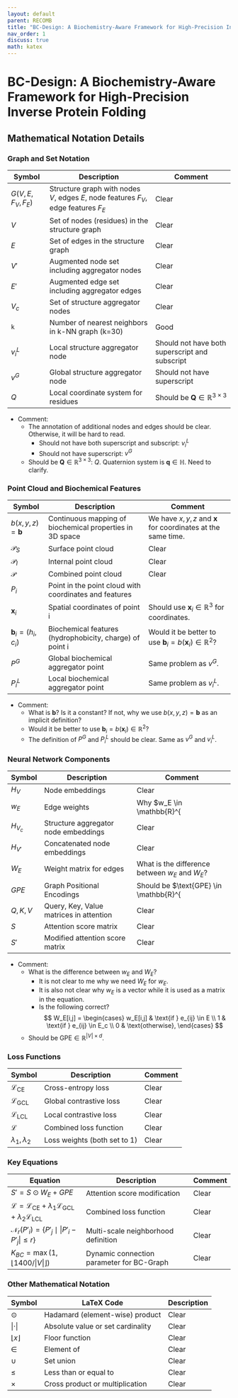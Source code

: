 ```yaml
---
layout: default
parent: RECOMB
title: "BC-Design: A Biochemistry-Aware Framework for High-Precision Inverse Protein Folding"
nav_order: 1
discuss: true
math: katex
---
```


# BC-Design: A Biochemistry-Aware Framework for High-Precision Inverse Protein Folding

## Mathematical Notation Details

### Graph and Set Notation
| Symbol | Description | Comment |
|--------|------------|-------------|
| $G(V, E, F_V, F_E)$ | Structure graph with nodes $V$, edges $E$, node features $F_V$, edge features $F_E$ | Clear |
| $V$ | Set of nodes (residues) in the structure graph | Clear |
| $E$ | Set of edges in the structure graph | Clear |
| $V'$ | Augmented node set including aggregator nodes | Clear |
| $E'$ | Augmented edge set including aggregator edges | Clear |
| $V_c$ | Set of structure aggregator nodes | Clear |
| `k` | Number of nearest neighbors in k-NN graph (k=30) | Good |
| $v_i^L$ | Local structure aggregator node | Should not have both superscript and subscript |
| $v^G$ | Global structure aggregator node | Should not have superscript |
| $Q$ | Local coordinate system for residues | Should be $\mathbf{Q} \in \mathbb{R}^{3 \times 3}$ |

- Comment:
  - The annotation of additional nodes and edges should be clear. Otherwise, it will be hard to read.
    - Should not have both superscript and subscript: $v_i^L$
    - Should not have superscript: $v^G$
  - Should be $\mathbf{Q} \in \mathbb{R}^{3 \times 3}$: $Q$. Quaternion system is $\mathbf{q} \in \mathbb{H}$. Need to clarify.

### Point Cloud and Biochemical Features
| Symbol | Description | Comment |
|--------|------------|-------------|
| $b(x, y, z) = \mathbf{b}$ | Continuous mapping of biochemical properties in 3D space | We have $x, y, z$ and $\mathbf{x}$ for coordinates at the same time. |
| $\mathcal{P}_S$ | Surface point cloud | Clear |
| $\mathcal{P}_I$ | Internal point cloud | Clear |
| $\mathcal{P}$ | Combined point cloud | Clear |
| $P_i$ | Point in the point cloud with coordinates and features |
| $\mathbf{x}_i$ | Spatial coordinates of point i | Should use $\mathbf{x}_i \in \mathbb{R}^3$ for coordinates. |
| $\mathbf{b}_i = (h_i, c_i)$ | Biochemical features (hydrophobicity, charge) of point i | Would it be better to use $\mathbf{b}_i = b(\mathbf{x}_i) \in \mathbb{R}^2$? |
| $P^G$ | Global biochemical aggregator point | Same problem as $v^G$. |
| $P_i^L$ | Local biochemical aggregator point | Same problem as $v_i^L$. |

- Comment:
  - What is $\mathbf{b}$? Is it a constant? If not, why we use $b(x, y, z) = \mathbf{b}$ as an implicit definition?
  - Would it be better to use $\mathbf{b}_i = b(\mathbf{x}_i) \in \mathbb{R}^2$?
  - The definition of $P^G$ and $P_i^L$ should be clear. Same as $v^G$ and $v_i^L$.

### Neural Network Components
| Symbol | Description | Comment |
|--------|------------|-------------|
| $H_V$ | Node embeddings | Clear |
| $w_E$ | Edge weights | Why $w_E \in \mathbb{R}^{|E| \times d}$ while we can have $w_E[i,j] \in \mathbb{R}$? |
| $H_{V_c}$ | Structure aggregator node embeddings | Clear |
| $H_{V'}$ | Concatenated node embeddings | Clear |
| $W_E$ | Weight matrix for edges | What is the difference between $w_E$ and $W_E$? |
| $GPE$ | Graph Positional Encodings | Should be $\text{GPE} \in \mathbb{R}^{|V| \times d}$ |
| $Q, K, V$ | Query, Key, Value matrices in attention | Clear |
| $S$ | Attention score matrix | Clear |
| $S'$ | Modified attention score matrix | Clear |

- Comment:
  - What is the difference between $w_E$ and $W_E$?
    - It is not clear to me why we need $W_E$ for $w_E$.
    - It is also not clear why $w_E$ is a vector while it is used as a matrix in the equation.
    - Is the following correct?
$$
W_E[i,j] = \begin{cases}
w_E[i,j] & \text{if } e_{ij} \in E \\
1 & \text{if } e_{ij} \in E_c \\
0 & \text{otherwise},
\end{cases}
$$
  - Should be $\text{GPE} \in \mathbb{R}^{|V| \times d}$.

### Loss Functions
| Symbol | Description | Comment |
|--------|------------|-------------|
| $\mathcal{L}_{\text{CE}}$ | Cross-entropy loss | Clear |
| $\mathcal{L}_{\text{GCL}}$ | Global contrastive loss | Clear |
| $\mathcal{L}_{\text{LCL}}$ | Local contrastive loss | Clear |
| $\mathcal{L}$ | Combined loss function | Clear |
| $\lambda_1, \lambda_2$ | Loss weights (both set to 1) | Clear |

### Key Equations
| Equation | Description | Comment |
|----------|-------------|-------------|
| $S' = S \odot W_E + GPE$ | Attention score modification | Clear |
| $\mathcal{L} = \mathcal{L}_{\text{CE}} + \lambda_1\mathcal{L}_{\text{GCL}} + \lambda_2\mathcal{L}_{\text{LCL}}$ | Combined loss function | Clear |
| $\mathcal{N}_r(P'_i) = \{P'_j \mid \|P'_i - P'_j\| \leq r\}$ | Multi-scale neighborhood definition | Clear |
| $K_{BC} = \max(1, \lfloor 1400/\|V\| \rfloor)$ | Dynamic connection parameter for BC-Graph | Clear |

### Other Mathematical Notation
| Symbol | LaTeX Code | Description |
|--------|------------|-------------|
| $\odot$ | Hadamard (element-wise) product | Clear |
| $\vert \cdot \vert$ | Absolute value or set cardinality | Clear |
| $\lfloor x \rfloor$ | Floor function | Clear |
| $\in$ | Element of | Clear |
| $\cup$ | Set union | Clear |
| $\leq$ | Less than or equal to | Clear |
| $\times$ | Cross product or multiplication | Clear |
